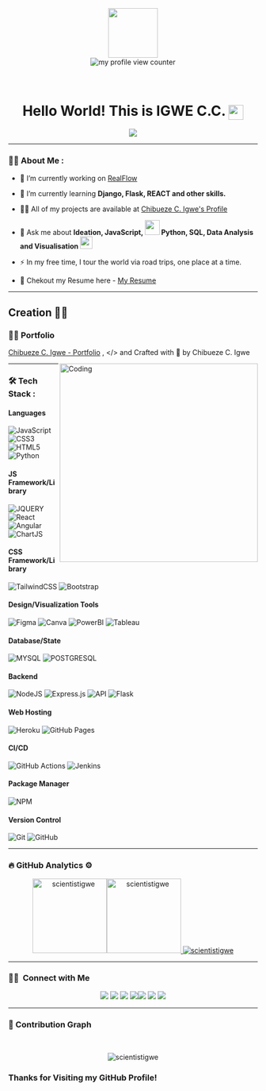 <div id="header" align="center">
  <img src="https://media.giphy.com/media/M9gbBd9nbDrOTu1Mqx/giphy.gif" width="100"/>
</div>
<div align="center">
<img src="https://komarev.com/ghpvc/?username=scientistigwe&style=flat-square&color=blue" alt="my profile view counter" />
</div>
<br>
<br>
<div align="center">
<h1>
  Hello World! This is IGWE C.C.
  <img src="https://media.giphy.com/media/hvRJCLFzcasrR4ia7z/giphy.gif" width="30px" align="center"/>
</h1>
</div>
<p align="center">
  <img src="https://readme-typing-svg.herokuapp.com/?lines=FrontEnd+and+Backend+Dev.;Digital+Data+Analyst;Python+Dev.+and+DB+Admin." />
</p>

---

### :man_technologist: About Me :

- 🔭 I’m currently working on [RealFlow](https://github.com/scientistigwe/RealFlow-Platform)

- 🌱 I’m currently learning **Django, Flask, REACT and other skills.**

- 👨‍💻 All of my projects are available at [Chibueze C. Igwe's Profile](https://scientistigwe.github.io/Personal-Profile/)

- 💬 Ask me about **Ideation, JavaScript, <img src="https://media.giphy.com/media/WUlplcMpOCEmTGBtBW/giphy.gif" width="30"> Python, SQL, Data Analysis and Visualisation <img src="https://media.giphy.com/media/v1.Y2lkPTc5MGI3NjExajdsamhvZmw5NjdtaDZrdTI1OGtyOGRzeWtsa3M2NWZ1bnhoYTVkMSZlcD12MV9pbnRlcm5hbF9naWZfYnlfaWQmY3Q9Zw/dtB7kgF86VwZWY5Iee/giphy.gif" width="25" height="25">**

- :zap: In my free time, I tour the world via road trips, one place at a time.

- 📄 Chekout my Resume here - [My Resume](https://scientistigwe.github.io/Personal-Profile/#)

<hr>

## Creation 👨‍💻

### 👨‍💻 Portfolio

[Chibueze C. Igwe - Portfolio](https://scientistigwe.github.io/Personal-Profile/) ,
</> and Crafted with 💛 by Chibueze C. Igwe

<img id="optionalstuff" alt="Coding" src="https://media.giphy.com/media/dWesBcTLavkZuG35MI/giphy.gif" width=400px align="right"/>

---

### :hammer_and_wrench: Tech Stack :

#### Languages

![JavaScript](https://img.shields.io/badge/-JavaScript-000?style=for-the-badge&logo=javascript)
![CSS3](https://img.shields.io/badge/-CSS3-000?style=for-the-badge&logo=css3)
![HTML5](https://img.shields.io/badge/-HTML5-000?style=for-the-badge&logo=html5)
![Python](https://img.shields.io/badge/-Python-000?style=for-the-badge&logo=python)

#### JS Framework/Library

![JQUERY](https://img.shields.io/badge/-JQUERY-000?style=for-the-badge&logo=jquery)
![React](https://img.shields.io/badge/-ReactJS-000?style=for-the-badge&logo=react)
![Angular](https://img.shields.io/badge/-AngularJS-000?style=for-the-badge&logo=angular)
![ChartJS](https://img.shields.io/badge/-CHART.JS-000?style=for-the-badge&logo=chart.js)

#### CSS Framework/Library

![TailwindCSS](https://img.shields.io/badge/-TailwindCSS-000?style=for-the-badge&logo=tailwind-css)
![Bootstrap](https://img.shields.io/badge/-Bootstrap-000?style=for-the-badge&logo=bootstrap)

#### Design/Visualization Tools

![Figma](https://img.shields.io/badge/-Figma-000?style=for-the-badge&logo=figma)
![Canva](https://img.shields.io/badge/-Canva-000?style=for-the-badge&logo=canva)
![PowerBI](https://img.shields.io/badge/-PowerBI-000?style=for-the-badge&logo=powerbi)
![Tableau](https://img.shields.io/badge/-Tableau-000?style=for-the-badge&logo=tableau)

#### Database/State

![MYSQL](https://img.shields.io/badge/-MYSQL-000?style=for-the-badge&logo=mysql)
![POSTGRESQL](https://img.shields.io/badge/-POSTGRESQL-000?style=for-the-badge&logo=postgresql)

#### Backend

![NodeJS](https://img.shields.io/badge/-NodeJS-000?style=for-the-badge&logo=node.js&logoColor=pink)
![Express.js](https://img.shields.io/badge/-ExpressJS-000?style=for-the-badge&logo=express)
![API](https://img.shields.io/badge/-API-000?style=for-the-badge&logo=fastapi)
![Flask](https://img.shields.io/badge/-FLASK-000?style=for-the-badge&logo=flask)

#### Web Hosting

![Heroku](https://img.shields.io/badge/-Heroku-000?style=for-the-badge&logo=heroku)
![GitHub Pages](https://img.shields.io/badge/-GitHub%20Pages-000?style=for-the-badge&logo=github)

#### CI/CD

![GitHub Actions](https://img.shields.io/badge/-github%20actions-000?style=for-the-badge&logo=githubactions)
![Jenkins](https://img.shields.io/badge/-jenkins-000?style=for-the-badge&logo=jenkins)

#### Package Manager

![NPM](https://img.shields.io/badge/-NPM-000?style=for-the-badge&logo=npm)

#### Version Control

![Git](https://img.shields.io/badge/-Git-000?style=for-the-badge&logo=git)
![GitHub](https://img.shields.io/badge/-GitHub-000?style=for-the-badge&logo=github)

---

### :fire:&nbsp;GitHub Analytics ⚙️

<p align="center">
<a href="https://github.com/scientistigwe">
<img  src="https://github-readme-stats.vercel.app/api?username=scientistigwe&show_icons=true&locale=en&theme=nightowl&hide_border=true" alt="scientistigwe" height=150px /><img  src="https://github-readme-stats.vercel.app/api/top-langs?username=scientistigwe&show_icons=true&locale=en&layout=compact&theme=nightowl&hide_border=true" alt="scientistigwe" height=150px/>
  <img src="https://github-readme-streak-stats.herokuapp.com/?user=scientistigwe&theme=nightowl&hide_border=true" alt="scientistigwe"/>
</a>
</p>
<hr>

### 🤝🏻 &nbsp;Connect with Me

<p align="center">
<a href="https://scientistigwe.github.io/Personal-Profile/"><img src="https://img.shields.io/badge/-Website-00A5E9?style=flat&logo=googlechrome&logoColor=white"/></a>
<a href="mailto:scientistigwe@gmail.com"><img src="https://img.shields.io/badge/-Mail-D14836?style=flat&logo=Gmail&logoColor=white"/></a>
<a href="https://www.linkedin.com/in/scientistigwe"><img src="https://img.shields.io/badge/-LinkedIn-0077B5?style=flat&logo=Linkedin&logoColor=white"/></a>
<a href="https://github.com/scientistigwe"><img src="https://img.shields.io/badge/-Github-E1306C?style=flat&logo=Github&logoColor=white"/></a><a href="https://twitter.com/ScientistIgwe_"><img src="https://img.shields.io/badge/-Twitter-42C3F7?style=flat&logo=twitter&logoColor=white"/></a>
<a href="https://www.hackerrank.com/profile/scientistigwe/"><img src="https://img.shields.io/badge/-Hackerrank-32CD30?style=flat&logo=hackerrank&logoColor=white"/></a>
<a href="https://clubhouse.com/@scientistigwe/"><img src="https://img.shields.io/badge/-Clubhouse-B655C8?style=flat&logo=clubhouse&logoColor=white"/></a>
</p>

<hr>

### 🤖 Contribution Graph 

<br>

<p align="center">
<img src="https://github-readme-activity-graph.vercel.app/graph?username=scientistigwe&theme=react-dark&hide_border=true" alt="scientistigwe"/>
</p>

### Thanks for Visiting my GitHub Profile!
